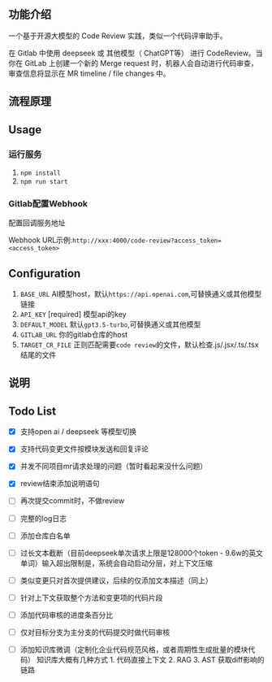 ## 功能介绍
一个基于开源大模型的 Code Review 实践，类似一个代码评审助手。

在 Gitlab 中使用 deepseek 或 其他模型（ ChatGPT等） 进行 CodeReview。当你在 GitLab 上创建一个新的 Merge request 时，机器人会自动进行代码审查，审查信息将显示在 MR timeline / file changes 中。

## 流程原理

## Usage
### 运行服务

1. `npm install`
2. `npm run start`


### Gitlab配置Webhook
配置回调服务地址

Webhook URL示例:`http://xxx:4000/code-review?access_token=<access_token>`

## Configuration

1. `BASE_URL` AI模型host，默认`https://api.openai.com`,可替换通义或其他模型链接
2. `API_KEY`  [required] 模型api的key
3. `DEFAULT_MODEL` 默认`gpt3.5-turbo`,可替换通义或其他模型
4. `GITLAB_URL` 你的gitlab仓库的host
5. `TARGET_CR_FILE` 正则匹配需要`code review`的文件，默认检查.js/.jsx/.ts/.tsx结尾的文件

## 说明

## Todo List

- [x] 支持open ai / deepseek 等模型切换
- [x] 支持代码变更文件按模块发送和回复评论
- [x] 并发不同项目mr请求处理的问题（暂时看起来没什么问题）
- [x] review结束添加说明语句
- [ ] 再次提交commit时，不做review
- [ ] 完整的log日志
- [ ] 添加仓库白名单
- [ ] 过长文本截断（目前deepseek单次请求上限是128000个token - 9.6w的英文单词）输入超出限制是，系统会自动启动分层，对上下文压缩
- [ ] 类似变更只对首次提供建议，后续的仅添加文本描述（同上）

- [ ] 针对上下文获取整个方法和变更项的代码片段
- [ ] 添加代码审核的进度条百分比

- [ ] 仅对目标分支为主分支的代码提交时做代码审核
- [ ] 添加知识库微调（定制化企业代码规范风格，或者周期性生成批量的模块代码）
      知识库大概有几种方式
      1. 代码直接上下文
      2. RAG 
      3. AST 获取diff影响的链路






